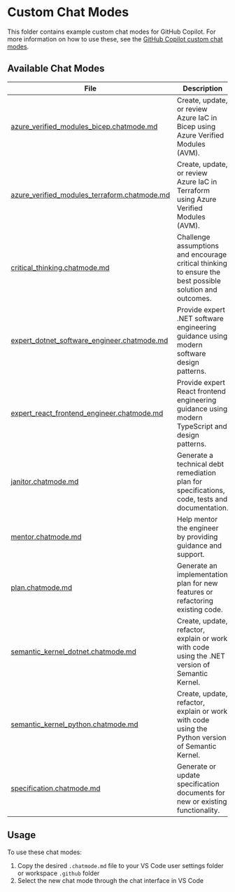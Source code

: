 # Custom Chat Modes

This folder contains example custom chat modes for GitHub Copilot. For more information on how to use these, see the [GitHub Copilot custom chat modes](https://code.visualstudio.com/docs/copilot/chat/chat-modes#_custom-chat-modes).

## Available Chat Modes

| File | Description |
|------|-------------|
| [azure_verified_modules_bicep.chatmode.md](azure_verified_modules_bicep.chatmode.md) | Create, update, or review Azure IaC in Bicep using Azure Verified Modules (AVM). |
| [azure_verified_modules_terraform.chatmode.md](azure_verified_modules_terraform.chatmode.md) | Create, update, or review Azure IaC in Terraform using Azure Verified Modules (AVM). |
| [critical_thinking.chatmode.md](critical_thinking.chatmode.md) | Challenge assumptions and encourage critical thinking to ensure the best possible solution and outcomes. |
| [expert_dotnet_software_engineer.chatmode.md](expert_dotnet_software_engineer.chatmode.md) | Provide expert .NET software engineering guidance using modern software design patterns. |
| [expert_react_frontend_engineer.chatmode.md](expert_react_frontend_engineer.chatmode.md) | Provide expert React frontend engineering guidance using modern TypeScript and design patterns. |
| [janitor.chatmode.md](janitor.chatmode.md) | Generate a technical debt remediation plan for specifications, code, tests and documentation. |
| [mentor.chatmode.md](mentor.chatmode.md) | Help mentor the engineer by providing guidance and support. |
| [plan.chatmode.md](plan.chatmode.md) | Generate an implementation plan for new features or refactoring existing code. |
| [semantic_kernel_dotnet.chatmode.md](semantic_kernel_dotnet.chatmode.md) | Create, update, refactor, explain or work with code using the .NET version of Semantic Kernel. |
| [semantic_kernel_python.chatmode.md](semantic_kernel_python.chatmode.md) | Create, update, refactor, explain or work with code using the Python version of Semantic Kernel. |
| [specification.chatmode.md](specification.chatmode.md) | Generate or update specification documents for new or existing functionality. |

## Usage

To use these chat modes:

1. Copy the desired `.chatmode.md` file to your VS Code user settings folder or workspace `.github` folder
1. Select the new chat mode through the chat interface in VS Code
